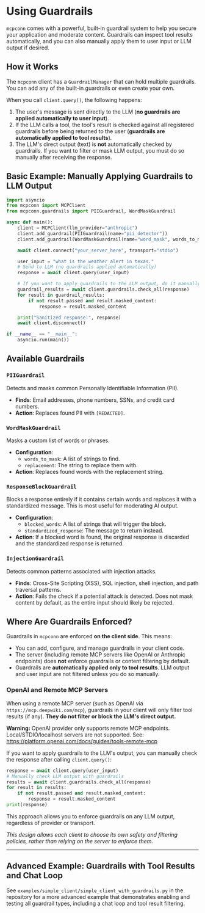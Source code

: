 # Using Guardrails

`mcpconn` comes with a powerful, built-in guardrail system to help you secure your application and moderate content. Guardrails can inspect tool results automatically, and you can also manually apply them to user input or LLM output if desired.

## How it Works

The `mcpconn` client has a `GuardrailManager` that can hold multiple guardrails. You can add any of the built-in guardrails or even create your own.

When you call `client.query()`, the following happens:
1. The user's message is sent directly to the LLM (**no guardrails are applied automatically to user input**).
2. If the LLM calls a tool, the tool's result is checked against all registered guardrails before being returned to the user (**guardrails are automatically applied to tool results**).
3. The LLM's direct output (text) is **not** automatically checked by guardrails. If you want to filter or mask LLM output, you must do so manually after receiving the response.

## Basic Example: Manually Applying Guardrails to LLM Output

```python
import asyncio
from mcpconn import MCPClient
from mcpconn.guardrails import PIIGuardrail, WordMaskGuardrail

async def main():
    client = MCPClient(llm_provider="anthropic")
    client.add_guardrail(PIIGuardrail(name="pii_detector"))
    client.add_guardrail(WordMaskGuardrail(name="word_mask", words_to_mask=["secret"], replacement="[CENSORED]"))

    await client.connect("your_server_here", transport="stdio")

    user_input = "what is the weather alert in texas."
    # Send to LLM (no guardrails applied automatically)
    response = await client.query(user_input)

    # If you want to apply guardrails to the LLM output, do it manually:
    guardrail_results = await client.guardrails.check_all(response)
    for result in guardrail_results:
        if not result.passed and result.masked_content:
            response = result.masked_content

    print("Sanitized response:", response)
    await client.disconnect()

if __name__ == "__main__":
    asyncio.run(main())
```

## Available Guardrails

### `PIIGuardrail`
Detects and masks common Personally Identifiable Information (PII).
- **Finds**: Email addresses, phone numbers, SSNs, and credit card numbers.
- **Action**: Replaces found PII with `[REDACTED]`.

### `WordMaskGuardrail`
Masks a custom list of words or phrases.
- **Configuration**:
  - `words_to_mask`: A list of strings to find.
  - `replacement`: The string to replace them with.
- **Action**: Replaces found words with the replacement string.

### `ResponseBlockGuardrail`
Blocks a response entirely if it contains certain words and replaces it with a standardized message. This is most useful for moderating AI output.
- **Configuration**:
  - `blocked_words`: A list of strings that will trigger the block.
  - `standardized_response`: The message to return instead.
- **Action**: If a blocked word is found, the original response is discarded and the standardized response is returned.

### `InjectionGuardrail`
Detects common patterns associated with injection attacks.
- **Finds**: Cross-Site Scripting (XSS), SQL injection, shell injection, and path traversal patterns.
- **Action**: Fails the check if a potential attack is detected. Does not mask content by default, as the entire input should likely be rejected.

## Where Are Guardrails Enforced?

Guardrails in `mcpconn` are enforced **on the client side**. This means:
- You can add, configure, and manage guardrails in your client code.
- The server (including remote MCP servers like OpenAI or Anthropic endpoints) does **not** enforce guardrails or content filtering by default.
- Guardrails are **automatically applied only to tool results**. LLM output and user input are not filtered unless you do so manually.

### OpenAI and Remote MCP Servers

When using a remote MCP server (such as OpenAI via `https://mcp.deepwiki.com/mcp`), guardrails in your client will only filter tool results (if any). **They do not filter or block the LLM's direct output.**

**Warning:** OpenAI provider only supports remote MCP endpoints. Local/STDIO/localhost servers are not supported. See: https://platform.openai.com/docs/guides/tools-remote-mcp

If you want to apply guardrails to the LLM's output, you can manually check the response after calling `client.query()`:

```python
response = await client.query(user_input)
# Manually check LLM output with guardrails
results = await client.guardrails.check_all(response)
for result in results:
    if not result.passed and result.masked_content:
        response = result.masked_content
print(response)
```

This approach allows you to enforce guardrails on any LLM output, regardless of provider or transport.

_This design allows each client to choose its own safety and filtering policies, rather than relying on the server to enforce them._

---

## Advanced Example: Guardrails with Tool Results and Chat Loop

See `examples/simple_client/simple_client_with_guardrails.py` in the repository for a more advanced example that demonstrates enabling and testing all guardrail types, including a chat loop and tool result filtering. 
